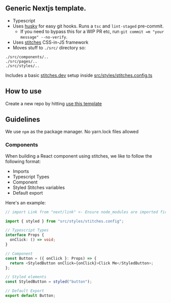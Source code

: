 ## Generic Nextjs template.

- Typescript
- Uses [husky](https://www.npmjs.com/package/husky) for easy git hooks. Runs a `tsc` and `lint-staged` pre-commit.
  - If you need to bypass this for a WIP PR etc, run `git commit =m "your message" --no-verify`.
- Uses [stitches](https://stitches.dev/) CSS-in-JS framework
- Moves stuff to `./src/` directory so:

```
./src/components/..
./src/pages/..
./src/styles/..
```

Includes a basic [stitches.dev](https://stitches.dev/) setup inside [src/styles/stitches.config.ts](src/styles/stitches.config.ts)

## How to use

Create a new repo by hitting [use this template](https://github.com/studio-206/nextjs-typescript-stitches-template/generate)

## Guidelines

We use `npm` as the package manager. No yarn.lock files allowed

### Components

When building a React component using stitches, we like to follow the following format:

- Imports
- Typescript Types
- Component
- Styled Stitches variables
- Default export

Here's an example:

```ts
// import Link from "next/link" <- Ensure node_modules are imported first

import { styled } from "src/styles/stitches.config";

// Typescript Types
interface Props {
  onClick: () => void;
}

// Component
const Button = ({ onClick }: Props) => {
  return <StyledButton onClick={onClick}>Click Me</StyledButton>;
};

// Styled elements
const StyledButton = styled("button");

// Default Export
export default Button;
```
